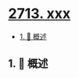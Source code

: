 # [2713. xxx](https://github.com/Tdahuyou/TNotes.leetcode/tree/main/notes/2713.%20xxx)

<!-- region:toc -->

- [1. 📝 概述](#1--概述)

<!-- endregion:toc -->

## 1. 📝 概述
